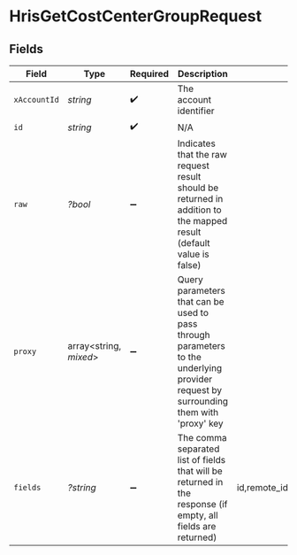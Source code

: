 # HrisGetCostCenterGroupRequest


## Fields

| Field                                                                                                                                                     | Type                                                                                                                                                      | Required                                                                                                                                                  | Description                                                                                                                                               | Example                                                                                                                                                   |
| --------------------------------------------------------------------------------------------------------------------------------------------------------- | --------------------------------------------------------------------------------------------------------------------------------------------------------- | --------------------------------------------------------------------------------------------------------------------------------------------------------- | --------------------------------------------------------------------------------------------------------------------------------------------------------- | --------------------------------------------------------------------------------------------------------------------------------------------------------- |
| `xAccountId`                                                                                                                                              | *string*                                                                                                                                                  | :heavy_check_mark:                                                                                                                                        | The account identifier                                                                                                                                    |                                                                                                                                                           |
| `id`                                                                                                                                                      | *string*                                                                                                                                                  | :heavy_check_mark:                                                                                                                                        | N/A                                                                                                                                                       |                                                                                                                                                           |
| `raw`                                                                                                                                                     | *?bool*                                                                                                                                                   | :heavy_minus_sign:                                                                                                                                        | Indicates that the raw request result should be returned in addition to the mapped result (default value is false)                                        |                                                                                                                                                           |
| `proxy`                                                                                                                                                   | array<string, *mixed*>                                                                                                                                    | :heavy_minus_sign:                                                                                                                                        | Query parameters that can be used to pass through parameters to the underlying provider request by surrounding them with 'proxy' key                      |                                                                                                                                                           |
| `fields`                                                                                                                                                  | *?string*                                                                                                                                                 | :heavy_minus_sign:                                                                                                                                        | The comma separated list of fields that will be returned in the response (if empty, all fields are returned)                                              | id,remote_id,name,type,distribution_percentage,parent_ids,remote_parent_ids,owner_ids,remote_owner_ids,company_id,remote_company_id,unified_custom_fields |